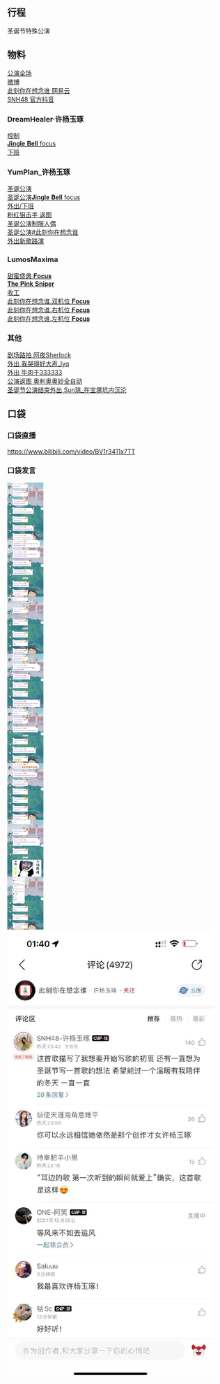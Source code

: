 ## 行程
圣诞节特殊公演

## 物料
[公演全场](https://www.bilibili.com/video/BV1KM4y1w7uE)<br>
[微博](https://weibo.com/5228056212/L7JHBBtHF)<br>
[此刻你在想念谁 网易云](https://music.163.com/#/album?id=138007385)<br>
[SNH48 官方抖音](https://www.douyin.com/video/7045615026773773604)
### DreamHealer·许杨玉琢
[控制](https://weibo.com/6375088879/L7IzAfvjK)<br>
[𝐉𝐢𝐧𝐠𝐥𝐞 𝐁𝐞𝐥𝐥 focus](https://weibo.com/6375088879/L7JcroeuZ)<br>
[下班](https://weibo.com/6375088879/L7JXCcfB3)<br>
### YumPlan_许杨玉琢
[圣诞公演](https://weibo.com/7335378002/L7I6J3jRL)<br>
[圣诞公演𝐉𝐢𝐧𝐠𝐥𝐞 𝐁𝐞𝐥𝐥 focus](https://weibo.com/7335378002/L7JtMpknn)<br>
[外出/下班](https://weibo.com/7335378002/L7KCz3giu)<br>
[粉红狙击手 返图](https://weibo.com/7335378002/L7KTc0tOv)<br>
[圣诞公演制服人偶](https://weibo.com/7335378002/L7O3q1vfx)<br>
[圣诞公演#此刻你在想念谁](https://weibo.com/7335378002/L7O0syzdl)<br>
[外出新歌路演](https://weibo.com/7335378002/L7O6sA0TL)<br>
### LumosMaxima
[甜蜜盛典 𝐅𝐨𝐜𝐮𝐬](https://weibo.com/7726863056/L7JX2pL5B)<br>
[𝐓𝐡𝐞 𝐏𝐢𝐧𝐤 𝐒𝐧𝐢𝐩𝐞𝐫](https://weibo.com/7726863056/L7ROVC84X)<br>
[收工](https://weibo.com/7726863056/L7QWYqIk3)<br>
[此刻你在想念谁.双机位 𝐅𝐨𝐜𝐮𝐬](https://weibo.com/7726863056/L7QW7b44V)<br>
[此刻你在想念谁.右机位 𝐅𝐨𝐜𝐮𝐬](https://weibo.com/7726863056/L7NXFDpYB)<br>
[此刻你在想念谁.左机位 𝐅𝐨𝐜𝐮𝐬](https://weibo.com/7726863056/L7OCt5vqR)<br>
### 其他
[剧场路拍 阿夜Sherlock](https://weibo.com/7591734803/L7KNcCCj0)<br>
[外出 我哭得好大声_lyq](https://weibo.com/5267042634/L7L1DmCKH)<br>
[外出 牛肉干333333](https://weibo.com/2567211433/L7KVVAXeU)<br>
[公演返图 奥利奥奥妙全自动](https://weibo.com/6421281458/L7T9aosJC)<br>
[圣诞节公演结束外出 Sun珧_在宝塚坑内沉沦](https://weibo.com/1718044813/L7O2ovEbV)<br>
## 口袋
### 口袋直播
https://www.bilibili.com/video/BV1r3411x7TT
### 口袋发言
![口袋发言](./pocket48/imgs/messages1.jpeg)<br>
![口袋发言](./pocket48/imgs/P1.jpeg)<br>

